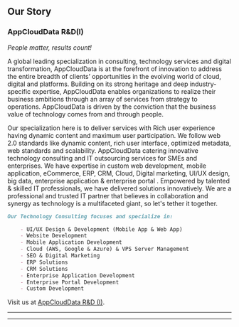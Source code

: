
## Our Story
### AppCloudData R&D(I)
_People matter, results count!_

A global  leading specialization in consulting, technology services and digital transformation, AppCloudData is at the forefront of innovation to address the entire breadth of clients’ opportunities in the evolving world of cloud, digital and platforms. Building on its strong heritage and deep industry-specific expertise, AppCloudData enables organizations to realize their business ambitions through an array of services from strategy to operations. AppCloudData is driven by the conviction that the business value of technology comes from and through people.

Our specialization here is to deliver services with Rich user experience having dynamic content and maximum user participation. We follow web 2.0 standards like dynamic content, rich user interface, optimized metadata, web standards and scalability. 
AppCloudData catering innovative technology consulting and IT outsourcing services for SMEs and enterprises. We have expertise in custom web development, mobile application, eCommerce, ERP, CRM, Cloud, Digital marketing, UI/UX design, big data, enterprise application & enterprise portal . Empowered by talented & skilled IT professionals, we have delivered solutions innovatively. We are a professional and trusted IT partner that believes in collaboration and synergy as technology is a multifaceted giant, so let's tether it together.
```markdown
Our Technology Consulting focuses and specialize in:

    - UI/UX Design & Development (Mobile App & Web App)
    - Website Development
    - Mobile Application Development
    - Cloud (AWS, Google & Azure) & VPS Server Management
    - SEO & Digital Marketing
    - ERP Solutions
    - CRM Solutions
    - Enterprise Application Development
    - Enterprise Portal Development
    - Custom Development
```
Visit us at [AppCloudData R&D (I)](https://appclouddata.com). 


















-------------
-------------
